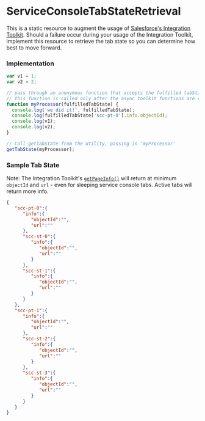 # ServiceConsoleTabStateRetrieval

This is a static resource to augment the usage of [Salesforce's Integration Toolkit](https://developer.salesforce.com/docs/atlas.en-us.api_console.meta/api_console/sforce_api_console_methods_tabs.htm). Should a failure occur during your usage of the Integration Toolkit, implement this resource to retrieve the tab state so you can determine how best to move forward.

### Implementation

```javascript
var v1 = 1;
var v2 = 2;

// pass through an anonymous function that accepts the fulfilled tabState object.
// this function is called only after the async toolkit functions are resolved or rejected.
function myProcessor(fulfilledTabState) {
  console.log('we did it!', fulfilledTabState);
  console.log(fulfilledTabState['scc-pt-0'].info.objectId);
  console.log(v1);
  console.log(v2);
}

// Call getTabState from the utility, passing in 'myProcessor'
getTabState(myProcessor);
```
### Sample Tab State
Note: The Integration Toolkit's [```getPageInfo()```](https://developer.salesforce.com/docs/atlas.en-us.api_console.meta/api_console/sforce_api_console_getpageinfo.htm) will return at minimum ```objectId``` and ```url``` - even for sleeping service console tabs. Active tabs will return more info.
```json
{
   "scc-pt-0":{
      "info":{
         "objectId":"",
         "url":""
      },
      "scc-st-0":{
         "info":{
            "objectId":"",
            "url":""
         }
      },
      "scc-st-1":{
         "info":{
            "objectId":"",
            "url":""
         }
      }
   },
   "scc-pt-1":{
      "info":{
         "objectId":"",
         "url":""
      },
      "scc-st-2":{
         "info":{
            "objectId":"",
            "url":""
         }
      },
      "scc-st-3":{
         "info":{
            "objectId":"",
            "url":""
         }
      }
   }
}
```
